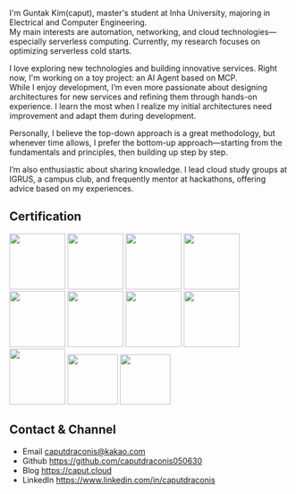 I'm Guntak Kim(caput), master's student at Inha University, majoring in Electrical and Computer Engineering.  
My main interests are automation, networking, and cloud technologies—especially serverless computing. Currently, my research focuses on optimizing serverless cold starts.

I love exploring new technologies and building innovative services. Right now, I'm working on a toy project: an AI Agent based on MCP.  
While I enjoy development, I’m even more passionate about designing architectures for new services and refining them through hands-on experience. I learn the most when I realize my initial architectures need improvement and adapt them during development.

Personally, I believe the top-down approach is a great methodology, but whenever time allows, I prefer the bottom-up approach—starting from the fundamentals and principles, then building up step by step.

I’m also enthusiastic about sharing knowledge. I lead cloud study groups at IGRUS, a campus club, and frequently mentor at hackathons, offering advice based on my experiences.


## Certification
<a href="https://www.credly.com/badges/1b39ce5b-1685-40cf-beac-d31c33daaf80/public_url"><img src="https://images.credly.com/size/110x110/images/00634f82-b07f-4bbd-a6bb-53de397fc3a6/image.png" width="100"></a>
<a href="https://www.credly.com/badges/9f89834f-6368-4916-8441-ae3d70f53a41/public_url"><img src="https://images.credly.com/size/340x340/images/2d84e428-9078-49b6-a804-13c15383d0de/image.png" width="100"></a>
<a href="https://www.credly.com/badges/d25b1784-2d43-4eac-ae54-e76c907ee24d/public_url"><img src="https://images.credly.com/size/340x340/images/bd31ef42-d460-493e-8503-39592aaf0458/image.png" width="100"></a>
<a href="https://www.credly.com/badges/a272aa9b-c61e-43dc-a147-c3665a6919b7/public_url"><img src="https://images.credly.com/size/680x680/images/4d08274f-64c1-495e-986b-3143f51b1371/image.png" width="100"></a>
<a href="https://www.credly.com/badges/723ea604-35c4-4730-a1fe-1a12a6f6afdc/public_url"><img src="https://images.credly.com/size/220x220/images/0e284c3f-5164-4b21-8660-0d84737941bc/image.png" width="100"></a>
<a href="https://www.credly.com/badges/62dc33cd-5c73-4fea-b268-578f8512e5af/public_url"><img src="https://images.credly.com/size/110x110/images/f0d3fbb9-bfa7-4017-9989-7bde8eaf42b1/image.png" width="100"></a>
<a href="https://www.credly.com/badges/5b61e0a6-d534-4067-9f5c-302f04e0faae/public_url"><img src="https://images.credly.com/size/340x340/images/e92b66a6-d4b5-4e86-92f9-a80846fb81e2/image.png" width="100"></a>
<a href="https://www.credly.com/badges/377ecfb1-f4b7-431b-87e9-68e2b170e025/public_url"><img src="https://images.credly.com/size/340x340/images/4d4693bb-530e-4bca-9327-de07f3aa2348/image.png" width="100"></a>
<a href="https://www.credly.com/badges/a39ac2a6-5b9e-4ff1-8b87-85a9c70c436c/public_url"><img src="https://images.credly.com/size/340x340/images/834f2c8d-2d2c-4ce7-9580-02a351c31626/image.png" width="100"></a>
<a href="https://www.credly.com/badges/b711d1c1-ac6b-4295-a38a-f0c65780c4f7/public_url"><img src="https://images.credly.com/size/340x340/images/ed4be915-68f8-428a-b332-40ded9084ee5/blob" width="90"></a>
<a href="https://www.cloudskillsboost.google/public_profiles/f6e4fd23-6574-4a31-8a3d-3636bbf7b86f/badges/4472105"><img src="https://cdn.qwiklabs.com/3cUZzotUhC3sWESWmiP9mofbB%2BcZrrX5NiKJEGZBS%2B4%3D" width="90"></a>



## Contact & Channel
- Email      caputdraconis@kakao.com
- Github     https://github.com/caputdraconis050630
- Blog       https://caput.cloud
- LinkedIn   https://www.linkedin.com/in/caputdraconis


